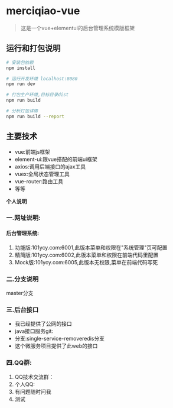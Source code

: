 # merciqiao-vue

> 这是一个vue+elementui的后台管理系统模版框架
<!-- 111 -->
## 运行和打包说明

``` bash
# 安装包依赖
npm install

# 运行开发环境 localhost:8080
npm run dev

# 打包生产环境,目标目录dist
npm run build

# 分析打包详情
npm run build --report
```
## 主要技术
 - vue:前端js框架
 - element-ui:跟vue搭配的前端ui框架
 - axios:调用后端接口的ajax工具
 - vuex:全局状态管理工具
 - vue-router:路由工具
 - 等等

****个人说明****

### 一.网址说明:
#### 后台管理系统:
 1. 功能版:101ycy.com:6001,此版本菜单和权限在"系统管理"页可配置
 2. 精简版:101ycy.com:6002,此版本菜单和权限在前端代码里配置
 3. Mock版:101ycy.com:6005,此版本无权限,菜单在前端代码写死


### 二.分支说明
master分支
###  三.后台接口
 - 我已经提供了公网的接口
 - java接口服务git:
 - 分支:single-service-removeredis分支
 - 这个微服务项目提供了此web的接口


### 四.QQ群:
 1. QQ技术交流群：
 2. 个人QQ:
 3. 有问题随时问我
 4. 测试
